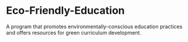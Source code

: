 # Eco-Friendly-Education
A program that promotes environmentally-conscious education practices and offers resources for green curriculum development.
